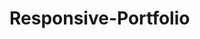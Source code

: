 # Responsive-Portfolio

<!-- MEDIA QUERIES:
begin at line 214 in styles.css file -->

<!-- NAVBAR:
At the first two resizes (980px and 768px), the nested divs that comprise the navbar are restyled almost exactly the same way;  the horizontal menu ( as a list placed inside a div) is floated absolute right. In the third resize (640px) the div spanning the entire navbar is irrelevant, and the div containing my name is resized to width 100% and tethered to the top, with the div containing the horizontal list also resized to 100% and placed directly below it. -->

<!-- CONTENT AREA:
 is resized appropriately in all three different sizes, with the height of the box containing the content increased to encompass all of the content as the browser size decreases. -->

<!-- in the PORTFOLIO page, each of the GALLERY elements containing the projects are resized approrpriately to match the screenshots. -->